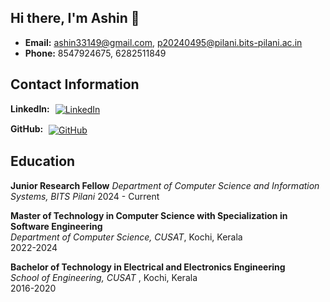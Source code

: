 ## Hi there, I'm Ashin 👋


- **Email:** ashin33149@gmail.com, p20240495@pilani.bits-pilani.ac.in   
- **Phone:** 8547924675, 6282511849
## Contact Information

<p>
  <strong>LinkedIn:</strong>
  <a href="https://www.linkedin.com/in/ashinbabu33149/">
    <img src="https://img.shields.io/badge/LinkedIn-0077B5?style=social&logo=linkedin&logoColor=blue" alt="LinkedIn" style="vertical-align: middle; margin-left: 5px;">
  </a>
</p>
<p>
  <strong>GitHub:</strong>
  <a href="https://github.com/ashinbabu">
    <img src="https://img.shields.io/badge/GitHub-181717?style=social&logo=github&logoColor=black" alt="GitHub" style="vertical-align: middle; margin-left: 5px;">
  </a>
</p>





## Education
**Junior Research Fellow**
*Department of Computer Science and Information Systems, BITS Pilani*
2024 - Current

**Master of Technology in Computer Science with Specialization in Software Engineering**  
*Department of Computer Science, CUSAT*, Kochi, Kerala  
2022-2024

**Bachelor of Technology in Electrical and Electronics Engineering**  
*School of Engineering, CUSAT* , Kochi, Kerala  
2016-2020
<!--
**ashinbabu/ashinbabu** is a ✨ _special_ ✨ repository because its `README.md` (this file) appears on your GitHub profile.

Here are some ideas to get you started:

- 🔭 I’m currently working on ...
- 🌱 I’m currently learning ...
- 👯 I’m looking to collaborate on ...
- 🤔 I’m looking for help with ...
- 💬 Ask me about ...
- 📫 How to reach me: ...
- 😄 Pronouns: ...
- ⚡ Fun fact: ...
-->
